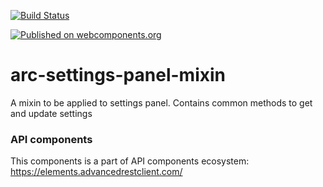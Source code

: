 [![Build Status](https://travis-ci.org/advanced-rest-client/api-url-data-model.svg?branch=stage)](https://travis-ci.org/advanced-rest-client/arc-settings-panel-mixin)

[![Published on webcomponents.org](https://img.shields.io/badge/webcomponents.org-published-blue.svg)](https://www.webcomponents.org/element/advanced-rest-client/arc-settings-panel-mixin)

# arc-settings-panel-mixin

A mixin to be applied to settings panel. Contains common methods to get and update settings

### API components

This components is a part of API components ecosystem: https://elements.advancedrestclient.com/
